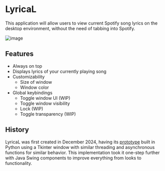 # LyricaL

This application will allow users to view current Spotify song lyrics on the desktop environment, without the need of tabbing into Spotify.

![image](https://github.com/user-attachments/assets/ebc1ea1e-1e54-40bf-afa7-74caed9f4ecb)

## Features

* Always on top
* Displays lyrics of your currently playing song
* Customizability
  * Size of window
  * Window color
* Global keybindings
  * Toggle window UI (WIP)
  * Toggle window visibility
  * Lock (WIP)
  * Toggle transparency (WIP)
  

## History

LyricaL was first created in December 2024, having its [prototype](https://github.com/jqhz/LyricaL-py) built in Python using a Tkinter window with similar threading and asynchronous functions for similar behavior. This implementation took it one-step further with Java Swing components to improve everything from looks to functionality.
